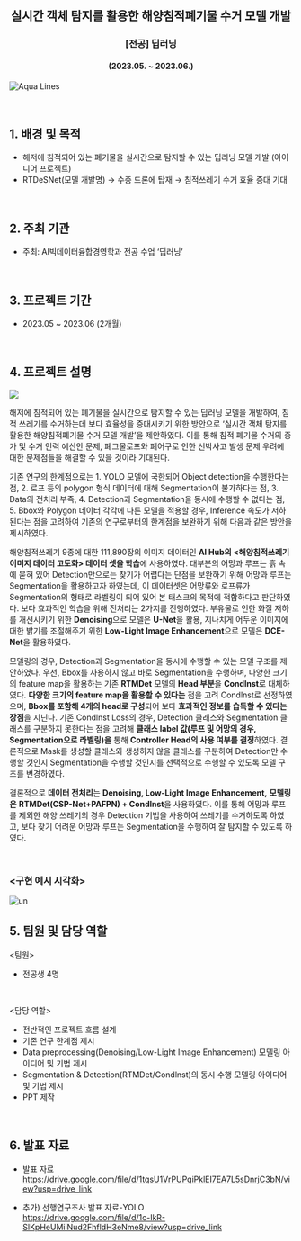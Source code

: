 <h2 align='center'> 실시간 객체 탐지를 활용한 해양침적폐기물 수거 모델 개발 </h2>
<h3 align='center'> [전공] 딥러닝 </h3>
<h4 align='center'> (2023.05. ~ 2023.06.) </h4>  

![Aqua Lines](https://raw.githubusercontent.com/andreasbm/readme/master/assets/lines/aqua.png)

&nbsp;

## 1. 배경 및 목적

- 해저에 침적되어 있는 폐기물을 실시간으로 탐지할 수 있는 딥러닝 모델 개발 (아이디어 프로젝트)  
- RTDeSNet(모델 개발명) → 수중 드론에 탑재 → 침적쓰레기 수거 효율 증대 기대
  
<br/>

## 2. 주최 기관

- 주최: AI빅데이터융합경영학과 전공 수업  ‘딥러닝’

<br/>

## 3. 프로젝트 기간

- 2023.05 ~ 2023.06 (2개월)


<br/>

## 4. 프로젝트 설명 
![](https://github.com/Ji-eun-Kim/Text-Data-Analytics/assets/124686375/b9da5660-e83d-4290-a8f0-9cb56fe5362f)

해저에 침적되어 있는 폐기물을 실시간으로 탐지할 수 있는 딥러닝 모델을 개발하여, 침적 쓰레기를 수거하는데 보다 효율성을 증대시키기 위한 방안으로 ‘실시간 객체 탐지를 활용한 해양침적폐기물 수거 모델 개발’을 제안하였다. 이를 통해 침적 폐기물 수거의 증가 및 수거 인력 예산안 문제, 폐그물로프와 폐어구로 인한 선박사고 발생 문제 우려에 대한 문제점들을 해결할 수 있을 것이라 기대된다.

   기존 연구의 한계점으로는 1. YOLO 모델에 국한되어 Object detection을 수행한다는 점, 2. 로프 등의 polygon 형식 데이터에 대해 Segmentation이 불가하다는 점, 3. Data의 전처리 부족, 4. Detection과 Segmentation을 동시에 수행할 수 없다는 점, 5. Bbox와 Polygon 데이터 각각에 다른 모델을 적용할 경우, Inference 속도가 저하된다는 점을 고려하여 기존의 연구로부터의 한계점을 보완하기 위해 다음과 같은 방안을 제시하였다.

   해양침적쓰레기 9종에 대한 111,890장의 이미지 데이터인 **AI Hub의 <해양침적쓰레기 이미지 데이터 고도화> 데이터 셋을 학습**에 사용하였다. 대부분의 어망과 루프는 흙 속에 묻혀 있어 Detection만으로는 찾기가 어렵다는 단점을 보완하기 위해 어망과 루프는 Segmentation을 활용하고자 하였는데, 이 데이터셋은 어망류와 로프류가 Segmentation의 형태로 라벨링이 되어 있어 본 태스크의 목적에 적합하다고 판단하였다. 보다 효과적인 학습을 위해 전처리는 2가지를 진행하였다. 부유물로 인한 화질 저하를 개선시키기 위한 **Denoising**으로 모델은 **U-Net**을 활용, 지나치게 어두운 이미지에 대한 밝기를 조절해주기 위한 **Low-Light Image Enhancement**으로 모델은 **DCE-Net**을 활용하였다.

   모델링의 경우, Detection과 Segmentation을 동시에 수행할 수 있는 모델 구조를 제안하였다. 우선, Bbox를 사용하지 않고 바로 Segmentation을 수행하며, 다양한 크기의 feature map을 활용하는 기존 **RTMDet** 모델의 **Head 부분**을  **Condlnst**로 대체하였다. **다양한 크기의 feature map을 활용할 수 있다는** 점을 고려 Condlnst로 선정하였으며, **Bbox를 포함해 4개의 head로 구성**되어 보다 **효과적인 정보를 습득할 수 있다는 장점**을 지닌다. 기존 Condlnst Loss의 경우, Detection 클래스와 Segmentation 클래스를 구분하지 못한다는 점을 고려해 **클래스 label 값(루프 및 어망의 경우, Segmentation으로 라벨링)을** 통해 **Controller Head의 사용 여부를 결정**하였다. 결론적으로 Mask를 생성할 클래스와 생성하지 않을 클래스를 구분하여 Detection만 수행할 것인지 Segmentation을 수행할 것인지를 선택적으로 수행할 수 있도록 모델 구조를 변경하였다.  

   결론적으로 **데이터 전처리**는 **Denoising, Low-Light Image Enhancement,** **모델링은** **RTMDet(CSP-Net+PAFPN) + Condlnst**을 사용하였다. 이를 통해 어망과 루프를 제외한 해양 쓰레기의 경우 Detection 기법을 사용하여 쓰레기를 수거하도록 하였고, 보다 찾기 어려운 어망과 루프는 Segmentation을 수행하여 잘 탐지할 수 있도록 하였다. 


<br/>


### <구현 예시 시각화>
![un](https://github.com/Ji-eun-Kim/Text-Data-Analytics/assets/124686375/8ab27274-d072-46ae-87e5-fef3c2d188c8)
  
  
## 5. 팀원 및 담당 역할  

<팀원>  
- 전공생 4명

  <br>
  
<담당 역할>
- 전반적인 프로젝트 흐름 설계
- 기존 연구 한계점 제시
- Data preprocessing(Denoising/Low-Light Image Enhancement) 모델링 아이디어 및 기법 제시
- Segmentation & Detection(RTMDet/Condlnst)의 동시 수행 모델링 아이디어 및 기법 제시
- PPT 제작

<br/>

## 6. 발표 자료

- 발표 자료    
https://drive.google.com/file/d/1tqsU1VrPUPqiPklEI7EA7L5sDnrjC3bN/view?usp=drive_link

- 추가) 선행연구조사 발표 자료-YOLO  
https://drive.google.com/file/d/1c-IkR-SlKpHeUMiiNud2FhfldH3eNme8/view?usp=drive_link

